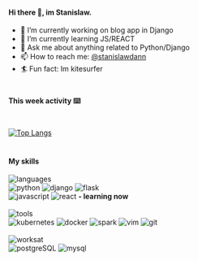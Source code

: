 #### Hi there 👋, im Stanislaw.

- 🔭 I’m currently working on blog app in Django 
- 🌱 I’m currently learning JS/REACT
- 💬 Ask me about  anything related to Python/Django
- 📫 How to reach me: [@stanislawdann](https://twitter.com/stanislawdann)
- 🏄 Fun fact: Im kitesurfer
#
#### This week activity ⌨️
<!--START_SECTION:waka-->
<!--END_SECTION:waka-->
#
[![Top Langs](https://github-readme-stats.vercel.app/api/top-langs/?username=stanislawdann)](https://github.com/stanislawdann/github-readme-stats)
#
#### My skills 

![languages](https://img.shields.io/static/v1?label=&message=languages:&color=555&style=flat-square) <br>
![python](https://img.shields.io/static/v1?logo=python&label=&message=python&color=111&logoColor=AAA&style=flat-square&link=) ![django](https://img.shields.io/static/v1?logo=django&label=&message=django&color=111&logoColor=AAA&style=flat-square) ![flask](https://img.shields.io/static/v1?logo=flask&label=&message=flask&color=111&logoColor=AAA&style=flat-square) <br>
![javascript](https://img.shields.io/static/v1?logo=javascript&label=&message=javascript&color=111&logoColor=AAA&style=flat-square) ![react](https://img.shields.io/static/v1?logo=react&label=&message=react&color=111&logoColor=AAA&style=flat-square) **- learning now**
&nbsp;&nbsp;&nbsp; <br><br>
![tools](https://img.shields.io/static/v1?label=&message=tools:&color=555&style=flat-square)<br>
![kubernetes](https://img.shields.io/static/v1?logo=kubernetes&label=&message=kubernetes&color=111&logoColor=AAA&style=flat-square) ![docker](https://img.shields.io/static/v1?logo=docker&label=&message=docker&color=111&logoColor=AAA&style=flat-square) ![spark](https://img.shields.io/static/v1?logo=apache-spark&label=&message=spark&color=111&logoColor=AAA&style=flat-square) ![vim](https://img.shields.io/static/v1?logo=vim&label=&message=vim&color=111&logoColor=AAA&style=flat-square) ![git](https://img.shields.io/static/v1?logo=git&label=&message=git&color=111&logoColor=AAA&style=flat-square)
&nbsp;&nbsp;&nbsp;<br><br>
![worksat](https://img.shields.io/static/v1?label=&message=databases:&color=555&style=flat-square)<br>
![postgreSQL](https://img.shields.io/static/v1?logo=postgresql&label=&message=postgreSQL&color=111&logoColor=AAA&style=flat-square) ![mysql](https://img.shields.io/static/v1?logo=mysql&label=&message=mySQL&color=111&logoColor=AAA&style=flat-square)
